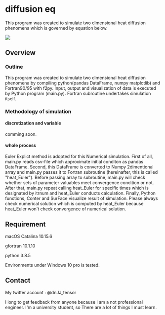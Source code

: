 # diffusion eq
This program was created to simulate two dimensional heat diffusion phenomena which is governed by equation below. 

<image src="https://latex.codecogs.com/gif.latex?\frac{\partial&space;T}{\partial&space;t}&space;=&space;\kappa\left(\frac{\partial^{2}T}{\partial&space;x^2}&plus;\frac{\partial^{2}T}{\partial&space;y^2}\right)">

## Overview
### Outline
This program was created to simulate two dimensional heat diffusion phenomena by compiling python(pandas DataFrame, numpy matplotlib) and Fortran90/95 with f2py. Input, output and visualization of data is executed by Python program (main.py). Fortran subroutine  undertakes simulation itself.  
### Methodology of simulation 
#### discretization and variable
comming soon.
#### whole process
Euler Explict method is adopted for this Numerical simulation. First of all, main.py reads csv-file which approximate initial conditon as pandas DataFrame. Second, this DataFrame is converted to Numpy 2dimentional array and main.py passes it to Fortran subroutine (hereinafter, this is called "heat_Euler"). Before passing array to subroutine, main.py will check whether sets of parameter valuables meet convergence condition or not. After that, main.py repeat calling heat_Euler for specific times which is designated by itrnum and heat_Euler conducts calculation. Finally, Python functions, Conter and SurFace visualize result of simulation. Please always check numerical solution which is computed by heat_Euler because heat_Euler won't check convergence of numerical solution.

## Requirement
macOS Catalina 10.15.6

gfortran 10.1.10

python 3.8.5

Environments under Windows 10 pro is tested.

## Contact
My twitter account : @dnJJ_tensor

I long to get feedback from anyone because I am a not professional engineer. I'm a university student, so There are a lot of things I must learn.
